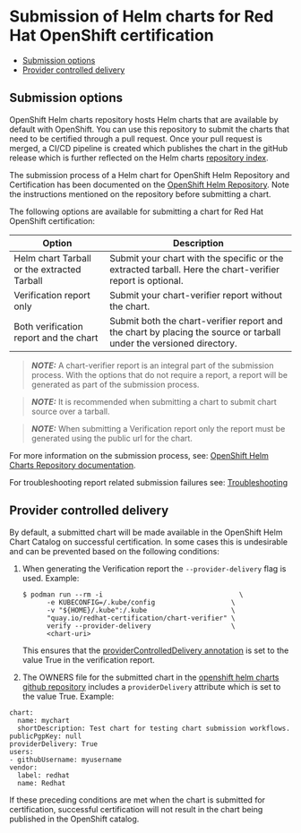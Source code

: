 
# Submission of Helm charts for Red Hat OpenShift certification
 - [Submission options](#submission-options)
 - [Provider controlled delivery](#provider-controlled-delivery)

## Submission options

OpenShift Helm charts repository hosts Helm charts that are available by default with OpenShift. You can use this repository to submit the charts that need to be certified through a pull request. Once your pull request is merged, a CI/CD pipeline is created which publishes the chart in the gitHub release which is further reflected on the Helm charts [repository index](http://charts.openshift.io/).

The submission process of a Helm chart for OpenShift Helm Repository and Certification has been documented on the [OpenShift Helm Repository](https://github.com/openshift-helm-charts/charts). Note the instructions mentioned on the repository before submitting a chart.

The following options are available for submitting a chart for Red Hat OpenShift certification: 

| Option                                       | Description                                                                                                             |
|----------------------------------------------|-------------------------------------------------------------------------------------------------------------------------|
| Helm chart Tarball or the extracted Tarball  | Submit your chart with the specific or the extracted tarball. Here the chart-verifier report is optional.             |
| Verification report only                     | Submit your chart-verifier report without the chart.                                                                |
| Both verification report and the chart       | Submit both the chart-verifier report and the chart by placing the source or tarball under the versioned directory. |

> **_NOTE:_**  A chart-verifier report is an integral part of the submission process. With the options that do not require a report, a report will be generated as part of the submission process.

> **_NOTE:_**  It is recommended when submitting a chart to submit chart source over a tarball. 

> **_NOTE:_**  When submitting a Verification report only the report must be generated using the public url for the chart. 

For more information on the submission process, see: [OpenShift Helm Charts Repository documentation](https://github.com/openshift-helm-charts/charts/blob/main/docs/README.md).

For troubleshooting report related submission failures see: [Troubleshooting](./helm-chart-troubleshooting.md)

## Provider controlled delivery

By default, a submitted chart will be made available in the OpenShift Helm Chart Catalog on successful certification. In some cases this is undesirable and can be prevented based on the following conditions:

1. When generating the Verification report the ```--provider-delivery``` flag is used.
   Example:
    ```
    $ podman run --rm -i                                  \
          -e KUBECONFIG=/.kube/config                   \
          -v "${HOME}/.kube":/.kube                     \
          "quay.io/redhat-certification/chart-verifier" \
          verify --provider-delivery                    \
          <chart-uri>
    ```
    This ensures that the [providerControlledDelivery annotation](helm-chart-annotations.md#providerControlledDelivery) is set to the value True in the verification report.

1. The OWNERS file for the submitted chart in the [openshift helm charts github repository](https://github.com/openshift-helm-charts/charts) includes a ```providerDelivery``` attribute which is set to the value True. 
   Example:
```
chart:
  name: mychart
  shortDescription: Test chart for testing chart submission workflows.
publicPgpKey: null
providerDelivery: True
users:
- githubUsername: myusername
vendor:
  label: redhat
  name: Redhat
```

If these preceding conditions are met when the chart is submitted for certification, successful certification will not result in the chart being published in the OpenShift catalog.